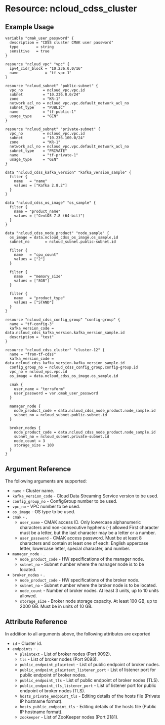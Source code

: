 # Resource: ncloud_cdss_cluster

## Example Usage

``` hcl
variable "cmak_user_password" {
  description = "CDSS cluster CMAK user password"
  type        = string
  sensitive   = true
}

resource "ncloud_vpc" "vpc" {
  ipv4_cidr_block = "10.236.0.0/16"
  name            = "tf-vpc-1"
}

resource "ncloud_subnet" "public-subnet" {
  vpc_no         = ncloud_vpc.vpc.id
  subnet         = "10.236.0.0/24"
  zone           = "KR-1"
  network_acl_no = ncloud_vpc.vpc.default_network_acl_no
  subnet_type    = "PUBLIC"
  name           = "tf-public-1"
  usage_type     = "GEN"
}

resource "ncloud_subnet" "private-subnet" {
  vpc_no         = ncloud_vpc.vpc.id
  subnet         = "10.236.100.0/24"
  zone           = "KR-1"
  network_acl_no = ncloud_vpc.vpc.default_network_acl_no
  subnet_type    = "PRIVATE"
  name           = "tf-private-1"
  usage_type     = "GEN"
}

data "ncloud_cdss_kafka_version" "kafka_version_sample" {
  filter {
    name   = "name"
    values = ["Kafka 2.8.2"]
  }
}

data "ncloud_cdss_os_image" "os_sample" {
  filter {
    name = "product_name"
    values = ["CentOS 7.8 (64-bit)"]
  }
}

data "ncloud_cdss_node_product" "node_sample" {
  os_image = data.ncloud_cdss_os_image.os_sample.id
  subnet_no       = ncloud_subnet.public-subnet.id

  filter {
    name   = "cpu_count"
    values = ["2"]
  }

  filter {
    name   = "memory_size"
    values = ["8GB"]
  }

  filter {
    name   = "product_type"
    values = ["STAND"]
  }
}

resource "ncloud_cdss_config_group" "config-group" {
  name = "tf-config-3"
  kafka_version_code = data.ncloud_cdss_kafka_version.kafka_version_sample.id
  description = "test"
}

resource "ncloud_cdss_cluster" "cluster-12" {
  name = "from-tf-cdss"
  kafka_version_code = data.ncloud_cdss_kafka_version.kafka_version_sample.id
  config_group_no = ncloud_cdss_config_group.config-group.id
  vpc_no = ncloud_vpc.vpc.id
  os_image = data.ncloud_cdss_os_image.os_sample.id

  cmak {
    user_name = "terraform"
    user_password = var.cmak_user_password
  }

  manager_node {
    node_product_code = data.ncloud_cdss_node_product.node_sample.id
    subnet_no = ncloud_subnet.public-subnet.id
  }

  broker_nodes {
    node_product_code = data.ncloud_cdss_node_product.node_sample.id
    subnet_no = ncloud_subnet.private-subnet.id
    node_count = 3
    storage_size = 100
  }
}
```

## Argument Reference
The following arguments are supported:

* `name` - Cluster name.
* `kafka_version_code` - Cloud Data Streaming Service version to be used.
* `config_group_no` - ConfigGroup number to be used.
* `vpc_no` - VPC number to be used.
* `os_image` -  OS type to be used.
* `cmak` - .
    * `user_name` - CMAK access ID. Only lowercase alphanumeric characters and non-consecutive hyphens (-) allowed First character must be a letter, but the last character may be a letter or a number.
    * `user_password` - CMAK access password. Must be at least 8 characters and contain at least one of each: English uppercase letter, lowercase letter, special character, and number.
* `manager_node` - .
    * `node_product_code` - HW specifications of the manager node.
    * `subnet_no` - Subnet number where the manager node is to be located.
* `broker_nodes` - .
    * `node_product_code` - HW specifications of the broker node.
    * `subnet_no` - Subnet number where the broker node is to be located.
    * `node_count` - Number of broker nodes. At least 3 units, up to 10 units allowed.
    * `storage_size` - Broker node storage capacity. At least 100 GB, up to 2000 GB. Must be in units of 10 GB.

## Attribute Reference
In addition to all arguments above, the following attributes are exported

* `id` - Cluster id.
* `endpoints` - .
    * `plaintext` - List of broker nodes (Port 9092).
    * `tls` - List of broker nodes (Port 9093).
    * `public_endpoint_plaintext` - List of public endpoint of broker nodes.
    * `public_endpoint_plaintext_listener_port` - List of listener port for public endpoint of broker nodes.
    * `public_endpoint_tls` - List of public endpoint of broker nodes (TLS).
    * `public_endpoint_tls_listener_port` - List of listener port for public endpoint of broker nodes (TLS).
    * `hosts_private_endpoint_tls` - Editing details of the hosts file (Private IP hostname format).
    * `hosts_public_endpoint_tls` - Editing details of the hosts file (Public IP hostname format).
    * `zookeeper` - List of ZooKeeper nodes (Port 2181).